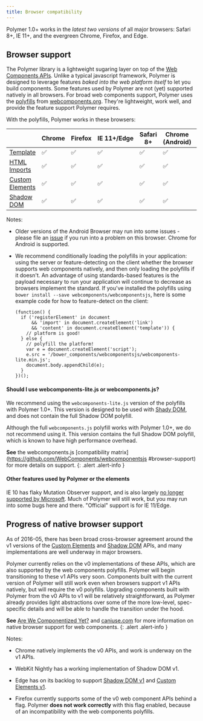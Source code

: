 ```yaml
---
title: Browser compatibility
---
```


Polymer 1.0+ works in the _latest two versions_ of all major browsers: Safari 8+, IE 11+, and the
evergreen Chrome, Firefox, and Edge.

## Browser support

The Polymer library is a lightweight sugaring layer on top of the [Web Components
APIs](http://webcomponents.org/articles/why-web-components/). Unlike a typical javascript framework,
Polymer is designed to leverage features _baked into the web platform itself_ to let you build
components. Some features used by Polymer are not (yet) supported natively in all browsers. For
broad web components support, Polymer uses the [polyfills](http://webcomponents.org/polyfills/) from
[webcomponents.org](http://webcomponents.org). They're lightweight, work well, and provide the
feature support Polymer requires.

With the polyfills, Polymer works in these browsers:

<table>
<thead>
  <tr><th></th><th>Chrome</th><th>Firefox</th><th>IE&nbsp;11+/Edge</th><th>Safari 8+</th><th>Chrome
  (Android)</th><th>Safari (iOS&nbsp;8.1)</th></tr>
</thead>
<tr>
  <td class="feature-title"><a href="http://www.html5rocks.com/en/tutorials/webcomponents/template/">Template</a></td>
  <td>✅</td>
  <td>✅</td>
  <td>✅</td>
  <td>✅</td>
  <td>✅</td>
  <td>✅</td>
</tr>
<tr>
  <td class="feature-title"><a href="//www.polymer-project.org/platform/html-imports.html">HTML Imports</a></td>
  <td>✅</td>
  <td>✅</td>
  <td>✅</td>
  <td>✅</td>
  <td>✅</td>
  <td>✅</td>
</tr>
<tr>
  <td class="feature-title"><a href="//www.polymer-project.org/platform/custom-elements.html">Custom Elements</a></td>
  <td>✅</td>
  <td>✅</td>
  <td>✅</td>
  <td>✅</td>
  <td>✅</td>
  <td>✅</td>
</tr>
<tr>
  <td class="feature-title"><a href="//www.polymer-project.org/platform/shadow-dom.html">Shadow DOM</a></td>
  <td>✅</td>
  <td>✅</td>
  <td>✅</td>
  <td>✅</td>
  <td>✅</td>
  <td>✅</td>
</tr>
</table>

Notes:

-   Older versions of the Android Browser may run into some issues - please file an
    [issue](https://github.com/polymer/polymer/issues) if you run into a problem on this browser.
    Chrome for Android is supported.

-   We recommend conditionally loading the polyfills in your application: using the server or
    feature-detecting on the client whether the browser supports web components natively, and then
    only loading the polyfills if it doesn't.  An advantage of using standards-based features is the
    payload necessary to run your application will continue to decrease as browsers implement the
    standard. If you've installed the polyfills using
    `bower install --save webcomponents/webcomponentsjs`, here is some example code for how to
    feature-detect on the client:

    ```
    (function() {
      if ('registerElement' in document
          && 'import' in document.createElement('link')
          && 'content' in document.createElement('template')) {
        // platform is good!
      } else {
        // polyfill the platform!
        var e = document.createElement('script');
        e.src = '/bower_components/webcomponentsjs/webcomponents-lite.min.js';
        document.body.appendChild(e);
      }
    })();
    ```

#### Should I use webcomponents-lite.js or webcomponents.js?

We recommend using the `webcomponents-lite.js` version of the polyfills with Polymer 1.0+. This
version is designed to be used with [Shady DOM](https://www.polymer-project.org/1.0/blog/shadydom.html),
and does not contain the full Shadow DOM polyfill.

Although the full `webcomponents.js` polyfill works with Polymer 1.0+, we do not recommend using it.
This version contains the full Shadow DOM polyfill, which is known to have high performance overhead.

**See** the webcomponents.js [compatibility matrix](https://github.com/WebComponents/webcomponentsjs
#browser-support) for more details on support.
{: .alert .alert-info }

#### Other features used by Polymer or the elements

IE 10 has flaky Mutation Observer support, and is also largely [no longer supported by
Microsoft](https://www.microsoft.com/en-us/WindowsForBusiness/End-of-IE-support). Much of Polymer
will still work, but you may run into some bugs here and there. "Official" support is for IE
11/Edge.

## Progress of native browser support

As of 2016-05, there has been broad cross-browser agreement around the v1 versions of the [Custom
Elements](https://w3c.github.io/webcomponents/spec/custom/) and [Shadow
DOM](https://w3c.github.io/webcomponents/spec/shadow/) APIs, and many implementations are well
underway in major browsers.

Polymer currently relies on the v0 implementations of these APIs, which are also supported by the
web components polyfills. Polymer will begin transitioning to these v1 APIs very soon. Components
built with the current version of Polymer will still work even when browsers support v1 APIs
natively, but will require the v0 polyfills. Upgrading components built with Polymer from the v0
APIs to v1 will be relatively straightforward, as Polymer already provides light abstractions over
some of the more low-level, spec-specific details and will be able to handle the transition under
the hood.

**See** [Are We Componentized Yet?](http://jonrimmer.github.io/are-we-componentized-yet/) and
[caniuse.com](http://caniuse.com/) for more information on native browser support for web
components.
{: .alert .alert-info }

Notes:

-   Chrome natively implements the v0 APIs, and work is underway on the v1 APIs.

-   WebKit Nightly has a working implementation of Shadow DOM v1.

-   Edge has on its backlog to support [Shadow
    DOM v1](https://wpdev.uservoice.com/forums/257854-microsoft-edge-developer/suggestions/6263785-shadow-dom-unprefixed)
    and [Custom Elements v1](https://wpdev.uservoice.com/forums/257854-microsoft-edge-developer/suggestions/6261298-custom-elements).

-   Firefox currently supports some of the v0 web component APIs behind a flag. Polymer
    **does not work correctly** with this flag enabled, because of an incompatibility with the web
    components polyfills.
